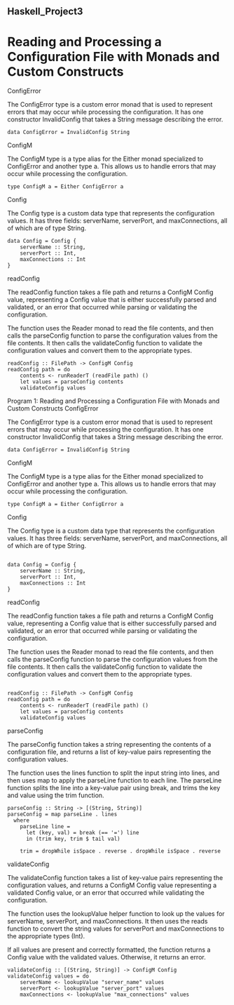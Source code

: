 ## Haskell_Project3
# Reading and Processing a Configuration File with Monads and Custom Constructs

ConfigError

The ConfigError type is a custom error monad that is used to represent errors that may occur while processing the configuration. It has one constructor InvalidConfig that takes a String message describing the error.

```
data ConfigError = InvalidConfig String
```
ConfigM

The ConfigM type is a type alias for the Either monad specialized to ConfigError and another type a. This allows us to handle errors that may occur while processing the configuration.
```
type ConfigM a = Either ConfigError a
```
Config

The Config type is a custom data type that represents the configuration values. It has three fields: serverName, serverPort, and maxConnections, all of which are of type String.
```
data Config = Config {
    serverName :: String,
    serverPort :: Int,
    maxConnections :: Int
}
```
readConfig

The readConfig function takes a file path and returns a ConfigM Config value, representing a Config value that is either successfully parsed and validated, or an error that occurred while parsing or validating the configuration.

The function uses the Reader monad to read the file contents, and then calls the parseConfig function to parse the configuration values from the file contents. It then calls the validateConfig function to validate the configuration values and convert them to the appropriate types.

```
readConfig :: FilePath -> ConfigM Config
readConfig path = do
    contents <- runReaderT (readFile path) ()
    let values = parseConfig contents
    validateConfig values
```

Program 1: Reading and Processing a Configuration File with Monads and Custom Constructs
ConfigError

The ConfigError type is a custom error monad that is used to represent errors that may occur while processing the configuration. It has one constructor InvalidConfig that takes a String message describing the error.

```
data ConfigError = InvalidConfig String
```
ConfigM

The ConfigM type is a type alias for the Either monad specialized to ConfigError and another type a. This allows us to handle errors that may occur while processing the configuration.

```
type ConfigM a = Either ConfigError a
```

Config

The Config type is a custom data type that represents the configuration values. It has three fields: serverName, serverPort, and maxConnections, all of which are of type String.

```

data Config = Config {
    serverName :: String,
    serverPort :: Int,
    maxConnections :: Int
}

```
readConfig

The readConfig function takes a file path and returns a ConfigM Config value, representing a Config value that is either successfully parsed and validated, or an error that occurred while parsing or validating the configuration.

The function uses the Reader monad to read the file contents, and then calls the parseConfig function to parse the configuration values from the file contents. It then calls the validateConfig function to validate the configuration values and convert them to the appropriate types.

```

readConfig :: FilePath -> ConfigM Config
readConfig path = do
    contents <- runReaderT (readFile path) ()
    let values = parseConfig contents
    validateConfig values
```

parseConfig

The parseConfig function takes a string representing the contents of a configuration file, and returns a list of key-value pairs representing the configuration values.

The function uses the lines function to split the input string into lines, and then uses map to apply the parseLine function to each line. The parseLine function splits the line into a key-value pair using break, and trims the key and value using the trim function.

```
parseConfig :: String -> [(String, String)]
parseConfig = map parseLine . lines
  where
    parseLine line =
      let (key, val) = break (== '=') line
      in (trim key, trim $ tail val)

    trim = dropWhile isSpace . reverse . dropWhile isSpace . reverse
```


validateConfig

The validateConfig function takes a list of key-value pairs representing the configuration values, and returns a ConfigM Config value representing a validated Config value, or an error that occurred while validating the configuration.

The function uses the lookupValue helper function to look up the values for serverName, serverPort, and maxConnections. It then uses the reads function to convert the string values for serverPort and maxConnections to the appropriate types (Int).

If all values are present and correctly formatted, the function returns a Config value with the validated values. Otherwise, it returns an error.

```
validateConfig :: [(String, String)] -> ConfigM Config
validateConfig values = do
    serverName <- lookupValue "server_name" values
    serverPort <- lookupValue "server_port" values
    maxConnections <- lookupValue "max_connections" values
```
   
